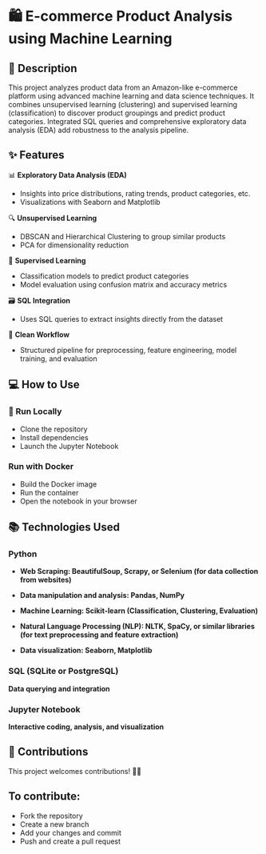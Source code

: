 # 🛍️ E-commerce Product Analysis using Machine Learning
## 📝 Description
This project analyzes product data from an Amazon-like e-commerce platform using advanced machine learning and data science techniques. It combines unsupervised learning (clustering) and supervised learning (classification) to discover product groupings and predict product categories. Integrated SQL queries and comprehensive exploratory data analysis (EDA) add robustness to the analysis pipeline.

## ✨ Features

📊 **Exploratory Data Analysis (EDA)**  
- Insights into price distributions, rating trends, product categories, etc.  
- Visualizations with Seaborn and Matplotlib

🔍 **Unsupervised Learning**  
- DBSCAN and Hierarchical Clustering to group similar products  
- PCA for dimensionality reduction

🧠 **Supervised Learning**  
- Classification models to predict product categories  
- Model evaluation using confusion matrix and accuracy metrics

🗃️ **SQL Integration**  
- Uses SQL queries to extract insights directly from the dataset

📂 **Clean Workflow**  
- Structured pipeline for preprocessing, feature engineering, model training, and evaluation


## 💻 How to Use

### 🔧 Run Locally

* Clone the repository
* Install dependencies
* Launch the Jupyter Notebook

### Run with Docker
* Build the Docker image
* Run the container
* Open the notebook in your browser

## 📚 Technologies Used
### Python

* **Web Scraping: BeautifulSoup, Scrapy, or Selenium (for data collection from websites)**

* **Data manipulation and analysis: Pandas, NumPy**

* **Machine Learning: Scikit-learn (Classification, Clustering, Evaluation)**

* **Natural Language Processing (NLP): NLTK, SpaCy, or similar libraries (for text preprocessing and feature extraction)**

* **Data visualization: Seaborn, Matplotlib**

### SQL (SQLite or PostgreSQL) 

**Data querying and integration**

### Jupyter Notebook 

**Interactive coding, analysis, and visualization**

## 🤝 Contributions
This project welcomes contributions! 🧑‍💻

## To contribute:

* Fork the repository
* Create a new branch
* Add your changes and commit
* Push and create a pull request
